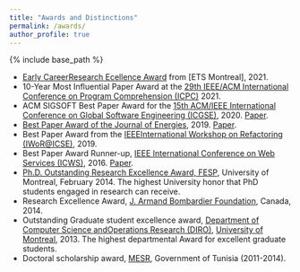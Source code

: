 ```yaml
---
title: "Awards and Distinctions"
permalink: /awards/
author_profile: true
---
```


{% include base_path %}

* [Early CareerResearch Ecellence Award](https://www.etsmtl.ca/) from [ETS Montreal], 2021.
* 10-Year Most Influential Paper Award at the [29th IEEE/ACM International Conference on Program Comprehension (ICPC)](https://conf.researchr.org/home/icpc-2021) 2021.
* ACM SIGSOFT Best Paper Award for the [15th ACM/IEEE International Conference on Global Software Engineering (ICGSE)](https://conf.researchr.org/home/icgse-2020), 2020.  [Paper](https://dl.acm.org/doi/10.1145/3372787.3390439).
* [Best Paper Award of the Journal of Energies](https://www.mdpi.com/journal/energies/awards/621), 2019. [Paper](https://www.mdpi.com/1996-1073/11/7/1636).
* Best Paper Award from the [IEEEInternational Workshop on Refactoring (IWoR@ICSE)](https://iwor.github.io/iwor2019/), 2019.
* Best Paper Award Runner-up, [IEEE International Conference on Web Services (ICWS)](https://www.computer.org/csdl/proceedings/icws/2016/12OmNyQ7G5O), 2016. [Paper](https://ieeexplore.ieee.org/document/7557989).
* [Ph.D. Outstanding Research Excellence Award, FESP](http://www.fesp.umontreal.ca/fr/accueil/nouvelles/nouvelle/article/ceremonie-des-bourses-dexcellence-de-la-fesp-et-prix-de-la-meilleure-these.html), University of Montreal, February 2014. The highest University honor that PhD students engaged in research can receive.
* Research Excellence Award, [J. Armand Bombardier Foundation](https://www.fondationbombardier.ca/en/), Canada, 2014.
* Outstanding Graduate student excellence award, [Department of Computer Science andOperations Research (DIRO)](http://diro.umontreal.ca/accueil/), [University of Montreal](https://www.umontreal.ca/), 2013. The highest departmental Award for excellent graduate students.
* Doctoral scholarship award, [MESR](http://www.mesrst.tn/anglais/index.htm), Government of Tunisia (2011-2014).
